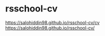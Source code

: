 # rsschool-cv
https://salohiddin98.github.io/rsschool-cv/cv <br>
https://salohiddin98.github.io/rsschool-cv/